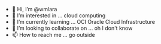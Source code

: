 - 👋 Hi, I’m @wmlara
- 👀 I’m interested in ... cloud computing
- 🌱 I’m currently learning ... OCI Oracle Cloud Infrastructure
- 💞️ I’m looking to collaborate on ... oh I don't know
- 📫 How to reach me ... go outside

<!---
wmlara/wmlara is a ✨ special ✨ repository because its `README.md` (this file) appears on your GitHub profile.
You can click the Preview link to take a look at your changes.
--->
